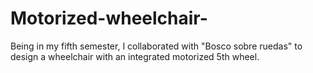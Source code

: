 # Motorized-wheelchair-
Being in my fifth semester, I collaborated with "Bosco sobre ruedas" to design a wheelchair with an integrated motorized 5th wheel.
